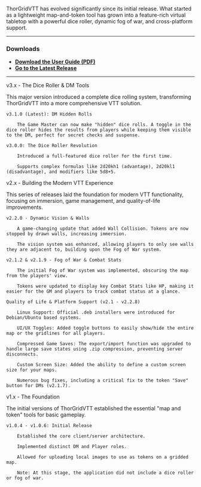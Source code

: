 ThorGridVTT has evolved significantly since its initial release. What started as a lightweight map-and-token tool has grown into a feature-rich virtual tabletop with a powerful dice roller, dynamic fog of war, and cross-platform support.

---

### **Downloads**
*   **[Download the User Guide (PDF)](https://github.com/Thor-Grid/ThorGridVTT/blob/main/Thor-Grid%20User%20Guide.pdf)**
*   **[Go to the Latest Release](https://github.com/Thor-Grid/ThorGridVTT/releases/latest)**

---

v3.x - The Dice Roller & DM Tools

This major version introduced a complete dice rolling system, transforming ThorGridVTT into a more comprehensive VTT solution.

    v3.1.0 (Latest): DM Hidden Rolls

        The Game Master can now make "hidden" dice rolls. A toggle in the dice roller hides the results from players while keeping them visible to the DM, perfect for secret checks and suspense.

    v3.0.0: The Dice Roller Revolution

        Introduced a full-featured dice roller for the first time.

        Supports complex formulas like 2d20kh1 (advantage), 2d20kl1 (disadvantage), and modifiers like 5d8+5.

v2.x - Building the Modern VTT Experience

This series of releases laid the foundation for modern VTT functionality, focusing on immersion, game management, and quality-of-life improvements.

    v2.2.0 - Dynamic Vision & Walls

        A game-changing update that added Wall Collision. Tokens are now stopped by drawn walls, increasing immersion.

        The vision system was enhanced, allowing players to only see walls they are adjacent to, building upon the Fog of War system.

    v2.1.2 & v2.1.9 - Fog of War & Combat Stats

        The initial Fog of War system was implemented, obscuring the map from the players' view.

        Tokens were updated to display key Combat Stats like HP, making it easier for the GM and players to track combat status at a glance.

    Quality of Life & Platform Support (v2.1 - v2.2.8)

        Linux Support: Official .deb installers were introduced for Debian/Ubuntu based systems.

        UI/UX Toggles: Added toggle buttons to easily show/hide the entire map or the gridlines for all players.

        Compressed Game Saves: The export/import function was upgraded to handle large save states using .zip compression, preventing server disconnects.

        Custom Screen Size: Added the ability to define a custom screen size for your maps.

        Numerous bug fixes, including a critical fix to the token "Save" button for DMs (v2.1.7).

v1.x - The Foundation

The initial versions of ThorGridVTT established the essential "map and token" tools for basic gameplay.

    v1.0.4 - v1.0.6: Initial Release

        Established the core client/server architecture.

        Implemented distinct DM and Player roles.

        Allowed for uploading local images to use as tokens on a gridded map.

        Note: At this stage, the application did not include a dice roller or fog of war.
